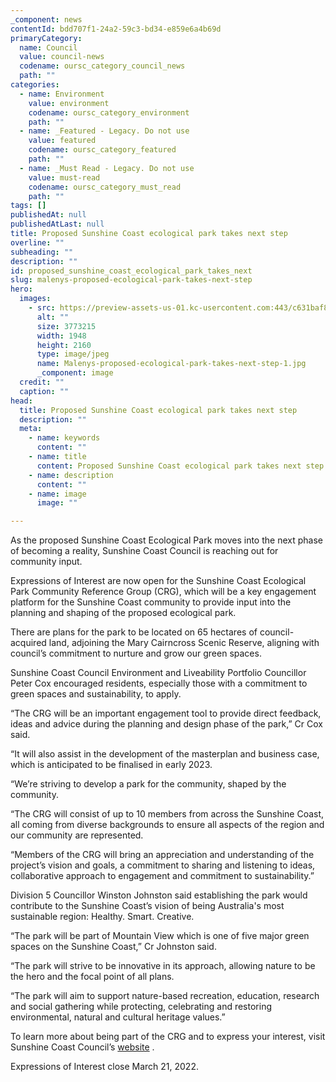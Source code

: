 ```yaml
---
_component: news
contentId: bdd707f1-24a2-59c3-bd34-e859e6a4b69d
primaryCategory:
  name: Council
  value: council-news
  codename: oursc_category_council_news
  path: ""
categories:
  - name: Environment
    value: environment
    codename: oursc_category_environment
    path: ""
  - name: _Featured - Legacy. Do not use
    value: featured
    codename: oursc_category_featured
    path: ""
  - name: _Must Read - Legacy. Do not use
    value: must-read
    codename: oursc_category_must_read
    path: ""
tags: []
publishedAt: null
publishedAtLast: null
title: Proposed Sunshine Coast ecological park takes next step
overline: ""
subheading: ""
description: ""
id: proposed_sunshine_coast_ecological_park_takes_next
slug: malenys-proposed-ecological-park-takes-next-step
hero:
  images:
    - src: https://preview-assets-us-01.kc-usercontent.com:443/c631baf8-1b46-001f-580c-d0001b68b4a8/fa710e52-079e-4f53-b9bc-4b1d4894099e/Malenys-proposed-ecological-park-takes-next-step-1.jpg
      alt: ""
      size: 3773215
      width: 1948
      height: 2160
      type: image/jpeg
      name: Malenys-proposed-ecological-park-takes-next-step-1.jpg
      _component: image
  credit: ""
  caption: ""
head:
  title: Proposed Sunshine Coast ecological park takes next step
  description: ""
  meta:
    - name: keywords
      content: ""
    - name: title
      content: Proposed Sunshine Coast ecological park takes next step
    - name: description
      content: ""
    - name: image
      image: ""

---
```

As the proposed Sunshine Coast Ecological Park moves into the next phase of becoming a reality, Sunshine Coast Council is reaching out for community input.

Expressions of Interest are now open for the Sunshine Coast Ecological Park Community Reference Group (CRG), which will be a key engagement platform for the Sunshine Coast community to provide input into the planning and shaping of the proposed ecological park.

There are plans for the park to be located on 65 hectares of council-acquired land, adjoining the Mary Cairncross Scenic Reserve, aligning with council’s commitment to nurture and grow our green spaces.

Sunshine Coast Council Environment and Liveability Portfolio Councillor Peter Cox encouraged residents, especially those with a commitment to green spaces and sustainability, to apply.

“The CRG will be an important engagement tool to provide direct feedback, ideas and advice during the planning and design phase of the park,” Cr Cox said.

“It will also assist in the development of the masterplan and business case, which is anticipated to be finalised in early 2023.

“We’re striving to develop a park for the community, shaped by the community.

“The CRG will consist of up to 10 members from across the Sunshine Coast, all coming from diverse backgrounds to ensure all aspects of the region and our community are represented.

“Members of the CRG will bring an appreciation and understanding of the project’s vision and goals, a commitment to sharing and listening to ideas, collaborative approach to engagement and commitment to sustainability.”

Division 5 Councillor Winston Johnston said establishing the park would contribute to the Sunshine Coast’s vision of being Australia's most sustainable region: Healthy. Smart. Creative.

“The park will be part of Mountain View which is one of five major green spaces on the Sunshine Coast,” Cr Johnston said.

“The park will strive to be innovative in its approach, allowing nature to be the hero and the focal point of all plans.

“The park will aim to support nature-based recreation, education, research and social gathering while protecting, celebrating and restoring environmental, natural and cultural heritage values.”

To learn more about being part of the CRG and to express your interest, visit Sunshine Coast Council’s [website](https://haveyoursay.sunshinecoast.qld.gov.au/scep-crg)
.

Expressions of Interest close March 21, 2022.
